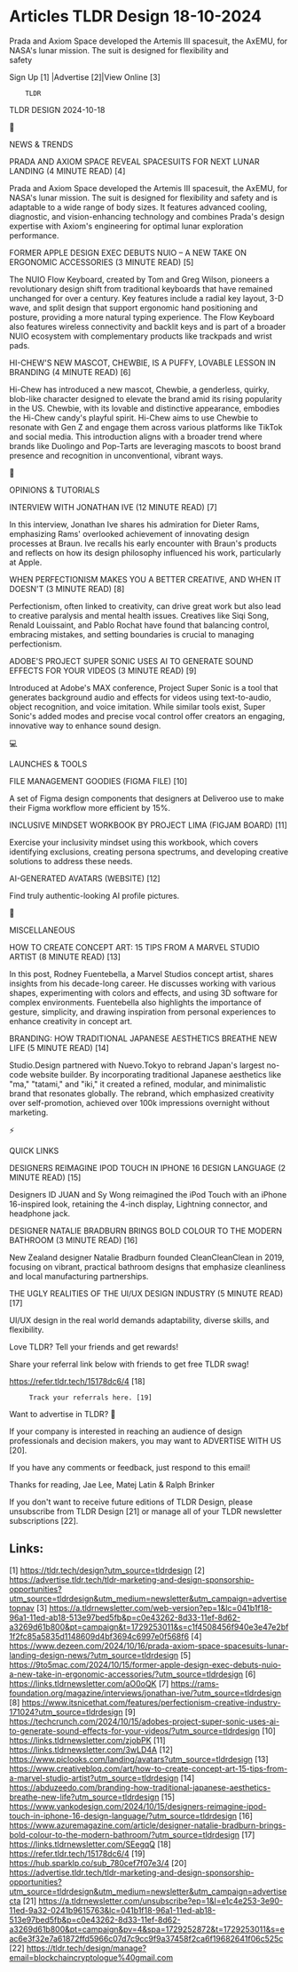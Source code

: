 # Articles TLDR Design 18-10-2024

Prada and Axiom Space developed the Artemis III spacesuit, the AxEMU,
for NASA's lunar mission. The suit is designed for flexibility and
safety ‌ ‌ ‌ ‌ ‌ ‌ ‌ ‌ ‌ ‌ ‌ ‌ ‌ ‌ ‌ ‌ ‌ ‌ ‌ ‌ ‌ ‌ ‌ ‌ ‌ ‌  ‌ ‌ ‌ ‌ ‌ ‌ ‌ ‌ ‌ ‌ ‌ ‌ ‌ ‌ ‌ ‌ ‌ ‌ ‌ ‌ ‌ ‌ ‌ ‌ ‌ ‌ 


 Sign Up [1] |Advertise [2]|View Online [3] 

		TLDR 

TLDR DESIGN 2024-10-18

📱 

NEWS & TRENDS

 PRADA AND AXIOM SPACE REVEAL SPACESUITS FOR NEXT LUNAR LANDING (4
MINUTE READ) [4] 

 Prada and Axiom Space developed the Artemis III spacesuit, the AxEMU,
for NASA's lunar mission. The suit is designed for flexibility and
safety and is adaptable to a wide range of body sizes. It features
advanced cooling, diagnostic, and vision-enhancing technology and
combines Prada's design expertise with Axiom's engineering for optimal
lunar exploration performance. 

 FORMER APPLE DESIGN EXEC DEBUTS NUIO – A NEW TAKE ON ERGONOMIC
ACCESSORIES (3 MINUTE READ) [5] 

 The NUIO Flow Keyboard, created by Tom and Greg Wilson, pioneers a
revolutionary design shift from traditional keyboards that have
remained unchanged for over a century. Key features include a radial
key layout, 3-D wave, and split design that support ergonomic hand
positioning and posture, providing a more natural typing experience.
The Flow Keyboard also features wireless connectivity and backlit keys
and is part of a broader NUIO ecosystem with complementary products
like trackpads and wrist pads. 

 HI-CHEW'S NEW MASCOT, CHEWBIE, IS A PUFFY, LOVABLE LESSON IN BRANDING
(4 MINUTE READ) [6] 

 Hi-Chew has introduced a new mascot, Chewbie, a genderless, quirky,
blob-like character designed to elevate the brand amid its rising
popularity in the US. Chewbie, with its lovable and distinctive
appearance, embodies the Hi-Chew candy's playful spirit. Hi-Chew aims
to use Chewbie to resonate with Gen Z and engage them across various
platforms like TikTok and social media. This introduction aligns with
a broader trend where brands like Duolingo and Pop-Tarts are
leveraging mascots to boost brand presence and recognition in
unconventional, vibrant ways. 

🚀 

OPINIONS & TUTORIALS

 INTERVIEW WITH JONATHAN IVE (12 MINUTE READ) [7] 

 In this interview, Jonathan Ive shares his admiration for Dieter
Rams, emphasizing Rams' overlooked achievement of innovating design
processes at Braun. Ive recalls his early encounter with Braun's
products and reflects on how its design philosophy influenced his
work, particularly at Apple. 

 WHEN PERFECTIONISM MAKES YOU A BETTER CREATIVE, AND WHEN IT DOESN'T
(3 MINUTE READ) [8] 

 Perfectionism, often linked to creativity, can drive great work but
also lead to creative paralysis and mental health issues. Creatives
like Siqi Song, Renald Louissaint, and Pablo Rochat have found that
balancing control, embracing mistakes, and setting boundaries is
crucial to managing perfectionism. 

 ADOBE'S PROJECT SUPER SONIC USES AI TO GENERATE SOUND EFFECTS FOR
YOUR VIDEOS (3 MINUTE READ) [9] 

 Introduced at Adobe's MAX conference, Project Super Sonic is a tool
that generates background audio and effects for videos using
text-to-audio, object recognition, and voice imitation. While similar
tools exist, Super Sonic's added modes and precise vocal control offer
creators an engaging, innovative way to enhance sound design. 

💻 

LAUNCHES & TOOLS

 FILE MANAGEMENT GOODIES (FIGMA FILE) [10] 

 A set of Figma design components that designers at Deliveroo use to
make their Figma workflow more efficient by 15%. 

 INCLUSIVE MINDSET WORKBOOK BY PROJECT LIMA (FIGJAM BOARD) [11] 

 Exercise your inclusivity mindset using this workbook, which covers
identifying exclusions, creating persona spectrums, and developing
creative solutions to address these needs. 

 AI-GENERATED AVATARS (WEBSITE) [12] 

 Find truly authentic-looking AI profile pictures. 

🎁 

MISCELLANEOUS

 HOW TO CREATE CONCEPT ART: 15 TIPS FROM A MARVEL STUDIO ARTIST (8
MINUTE READ) [13] 

 In this post, Rodney Fuentebella, a Marvel Studios concept artist,
shares insights from his decade-long career. He discusses working with
various shapes, experimenting with colors and effects, and using 3D
software for complex environments. Fuentebella also highlights the
importance of gesture, simplicity, and drawing inspiration from
personal experiences to enhance creativity in concept art. 

 BRANDING: HOW TRADITIONAL JAPANESE AESTHETICS BREATHE NEW LIFE (5
MINUTE READ) [14] 

 Studio.Design partnered with Nuevo.Tokyo to rebrand Japan's largest
no-code website builder. By incorporating traditional Japanese
aesthetics like "ma," "tatami," and "iki," it created a refined,
modular, and minimalistic brand that resonates globally. The rebrand,
which emphasized creativity over self-promotion, achieved over 100k
impressions overnight without marketing. 

⚡ 

QUICK LINKS

 DESIGNERS REIMAGINE IPOD TOUCH IN IPHONE 16 DESIGN LANGUAGE (2 MINUTE
READ) [15] 

 Designers ID JUAN and Sy Wong reimagined the iPod Touch with an
iPhone 16-inspired look, retaining the 4-inch display, Lightning
connector, and headphone jack. 

 DESIGNER NATALIE BRADBURN BRINGS BOLD COLOUR TO THE MODERN BATHROOM
(3 MINUTE READ) [16] 

 New Zealand designer Natalie Bradburn founded CleanCleanClean in
2019, focusing on vibrant, practical bathroom designs that emphasize
cleanliness and local manufacturing partnerships. 

 THE UGLY REALITIES OF THE UI/UX DESIGN INDUSTRY (5 MINUTE READ) [17] 

 UI/UX design in the real world demands adaptability, diverse skills,
and flexibility. 

Love TLDR? Tell your friends and get rewards!

 Share your referral link below with friends to get free TLDR swag! 

 https://refer.tldr.tech/15178dc6/4 [18] 

		 Track your referrals here. [19] 

Want to advertise in TLDR? 📰

 If your company is interested in reaching an audience of design
professionals and decision makers, you may want to ADVERTISE WITH US
[20]. 

 If you have any comments or feedback, just respond to this email! 

Thanks for reading, 
Jae Lee, Matej Latin & Ralph Brinker 

If you don't want to receive future editions of TLDR Design, please
unsubscribe from TLDR Design [21] or manage all of your TLDR
newsletter subscriptions [22]. 

 

Links:
------
[1] https://tldr.tech/design?utm_source=tldrdesign
[2] https://advertise.tldr.tech/tldr-marketing-and-design-sponsorship-opportunities?utm_source=tldrdesign&utm_medium=newsletter&utm_campaign=advertisetopnav
[3] https://a.tldrnewsletter.com/web-version?ep=1&lc=041b1f18-96a1-11ed-ab18-513e97bed5fb&p=c0e43262-8d33-11ef-8d62-a3269d61b800&pt=campaign&t=1729253011&s=c1f4508456f940e3e47e2bf1f2fc85a5835d1148609d4bf3694c6997e0f568f6
[4] https://www.dezeen.com/2024/10/16/prada-axiom-space-spacesuits-lunar-landing-design-news/?utm_source=tldrdesign
[5] https://9to5mac.com/2024/10/15/former-apple-design-exec-debuts-nuio-a-new-take-in-ergonomic-accessories/?utm_source=tldrdesign
[6] https://links.tldrnewsletter.com/aO0oQK
[7] https://rams-foundation.org/magazine/interviews/jonathan-ive/?utm_source=tldrdesign
[8] https://www.itsnicethat.com/features/perfectionism-creative-industry-171024?utm_source=tldrdesign
[9] https://techcrunch.com/2024/10/15/adobes-project-super-sonic-uses-ai-to-generate-sound-effects-for-your-videos/?utm_source=tldrdesign
[10] https://links.tldrnewsletter.com/zjobPK
[11] https://links.tldrnewsletter.com/3wLD4A
[12] https://www.piclooks.com/landing/avatars?utm_source=tldrdesign
[13] https://www.creativebloq.com/art/how-to-create-concept-art-15-tips-from-a-marvel-studio-artist?utm_source=tldrdesign
[14] https://abduzeedo.com/branding-how-traditional-japanese-aesthetics-breathe-new-life?utm_source=tldrdesign
[15] https://www.yankodesign.com/2024/10/15/designers-reimagine-ipod-touch-in-iphone-16-design-language/?utm_source=tldrdesign
[16] https://www.azuremagazine.com/article/designer-natalie-bradburn-brings-bold-colour-to-the-modern-bathroom/?utm_source=tldrdesign
[17] https://links.tldrnewsletter.com/SEegqQ
[18] https://refer.tldr.tech/15178dc6/4
[19] https://hub.sparklp.co/sub_780cef7f07e3/4
[20] https://advertise.tldr.tech/tldr-marketing-and-design-sponsorship-opportunities?utm_source=tldrdesign&utm_medium=newsletter&utm_campaign=advertisecta
[21] https://a.tldrnewsletter.com/unsubscribe?ep=1&l=e1c4e253-3e90-11ed-9a32-0241b9615763&lc=041b1f18-96a1-11ed-ab18-513e97bed5fb&p=c0e43262-8d33-11ef-8d62-a3269d61b800&pt=campaign&pv=4&spa=1729252872&t=1729253011&s=eac6e3f32e7a61872ffd5966c07d7c9cc9f9a37458f2ca6f19682641f06c525c
[22] https://tldr.tech/design/manage?email=blockchaincryptologue%40gmail.com